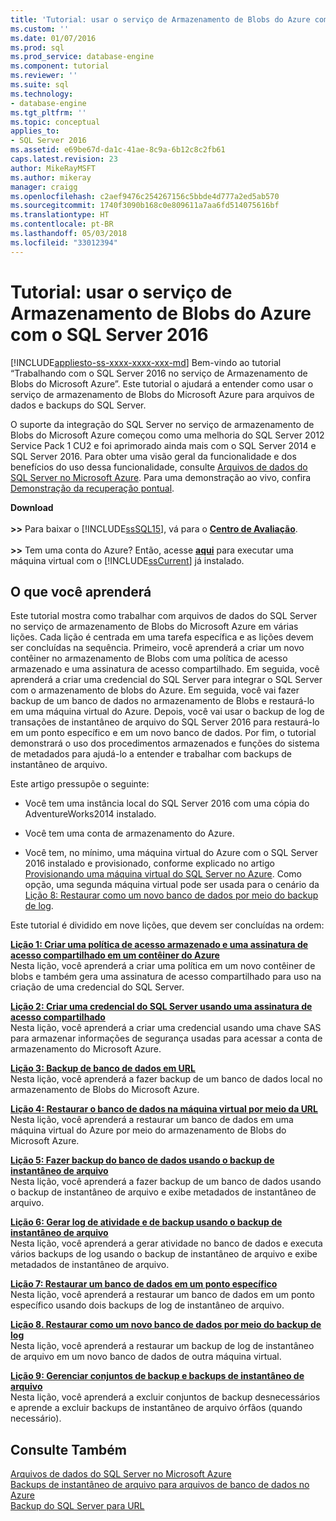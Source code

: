 ```yaml
---
title: 'Tutorial: usar o serviço de Armazenamento de Blobs do Azure com o SQL Server 2016 | Microsoft Docs'
ms.custom: ''
ms.date: 01/07/2016
ms.prod: sql
ms.prod_service: database-engine
ms.component: tutorial
ms.reviewer: ''
ms.suite: sql
ms.technology:
- database-engine
ms.tgt_pltfrm: ''
ms.topic: conceptual
applies_to:
- SQL Server 2016
ms.assetid: e69be67d-da1c-41ae-8c9a-6b12c8c2fb61
caps.latest.revision: 23
author: MikeRayMSFT
ms.author: mikeray
manager: craigg
ms.openlocfilehash: c2aef9476c254267156c5bbde4d777a2ed5ab570
ms.sourcegitcommit: 1740f3090b168c0e809611a7aa6fd514075616bf
ms.translationtype: HT
ms.contentlocale: pt-BR
ms.lasthandoff: 05/03/2018
ms.locfileid: "33012394"
---
```

# <a name="tutorial-use-azure-blob-storage-service-with-sql-server-2016"></a>Tutorial: usar o serviço de Armazenamento de Blobs do Azure com o SQL Server 2016
[!INCLUDE[appliesto-ss-xxxx-xxxx-xxx-md](../includes/appliesto-ss-xxxx-xxxx-xxx-md.md)]
Bem-vindo ao tutorial “Trabalhando com o SQL Server 2016 no serviço de Armazenamento de Blobs do Microsoft Azure”. Este tutorial o ajudará a entender como usar o serviço de armazenamento de Blobs do Microsoft Azure para arquivos de dados e backups do SQL Server.  
  
O suporte da integração do SQL Server no serviço de armazenamento de Blobs do Microsoft Azure começou como uma melhoria do SQL Server 2012 Service Pack 1 CU2 e foi aprimorado ainda mais com o SQL Server 2014 e SQL Server 2016. Para obter uma visão geral da funcionalidade e dos benefícios do uso dessa funcionalidade, consulte [Arquivos de dados do SQL Server no Microsoft Azure](../relational-databases/databases/sql-server-data-files-in-microsoft-azure.md). Para uma demonstração ao vivo, confira [Demonstração da recuperação pontual](https://channel9.msdn.com/Blogs/Windows-Azure/File-Snapshot-Backups-Demo).  
  
  
**Download**<br /><br />**>>**  Para baixar o [!INCLUDE[ssSQL15](../includes/sssql15-md.md)], vá para o  **[Centro de Avaliação](https://www.microsoft.com/en-us/evalcenter/evaluate-sql-server-2016)**.<br /><br />**>>**  Tem uma conta do Azure?  Então, acesse **[aqui](https://azure.microsoft.com/en-us/services/virtual-machines/sql-server/)** para executar uma máquina virtual com o [!INCLUDE[ssCurrent](../includes/sscurrent-md.md)] já instalado.  
  
## <a name="what-you-will-learn"></a>O que você aprenderá  
Este tutorial mostra como trabalhar com arquivos de dados do SQL Server no serviço de armazenamento de Blobs do Microsoft Azure em várias lições. Cada lição é centrada em uma tarefa específica e as lições devem ser concluídas na sequência. Primeiro, você aprenderá a criar um novo contêiner no armazenamento de Blobs com uma política de acesso armazenado e uma assinatura de acesso compartilhado. Em seguida, você aprenderá a criar uma credencial do SQL Server para integrar o SQL Server com o armazenamento de blobs do Azure. Em seguida, você vai fazer backup de um banco de dados no armazenamento de Blobs e restaurá-lo em uma máquina virtual do Azure. Depois, você vai usar o backup de log de transações de instantâneo de arquivo do SQL Server 2016 para restaurá-lo em um ponto específico e em um novo banco de dados. Por fim, o tutorial demonstrará o uso dos procedimentos armazenados e funções do sistema de metadados para ajudá-lo a entender e trabalhar com backups de instantâneo de arquivo.  
  
Este artigo pressupõe o seguinte:  
  
-   Você tem uma instância local do SQL Server 2016 com uma cópia do AdventureWorks2014 instalado.  
  
-   Você tem uma conta de armazenamento do Azure.  
  
-   Você tem, no mínimo, uma máquina virtual do Azure com o SQL Server 2016 instalado e provisionado, conforme explicado no artigo [Provisionando uma máquina virtual do SQL Server no Azure](https://azure.microsoft.com/en-us/documentation/articles/virtual-machines-provision-sql-server/). Como opção, uma segunda máquina virtual pode ser usada para o cenário da [Lição 8: Restaurar como um novo banco de dados por meio do backup de log](../relational-databases/lesson-8-restore-as-new-database-from-log-backup.md).  
  
Este tutorial é dividido em nove lições, que devem ser concluídas na ordem:  
  
**[Lição 1: Criar uma política de acesso armazenado e uma assinatura de acesso compartilhado em um contêiner do Azure](../relational-databases/lesson-1-create-stored-access-policy-and-shared-access-signature.md)**  
Nesta lição, você aprenderá a criar uma política em um novo contêiner de blobs e também gera uma assinatura de acesso compartilhado para uso na criação de uma credencial do SQL Server.  
  
**[Lição 2: Criar uma credencial do SQL Server usando uma assinatura de acesso compartilhado](../relational-databases/lesson-2-create-a-sql-server-credential-using-a-shared-access-signature.md)**  
Nesta lição, você aprenderá a criar uma credencial usando uma chave SAS para armazenar informações de segurança usadas para acessar a conta de armazenamento do Microsoft Azure.  
  
**[Lição 3: Backup de banco de dados em URL](../relational-databases/lesson-3-database-backup-to-url.md)**  
Nesta lição, você aprenderá a fazer backup de um banco de dados local no armazenamento de Blobs do Microsoft Azure.  
  
**[Lição 4: Restaurar o banco de dados na máquina virtual por meio da URL](../relational-databases/lesson-4-restore-database-to-virtual-machine-from-url.md)**  
Nesta lição, você aprenderá a restaurar um banco de dados em uma máquina virtual do Azure por meio do armazenamento de Blobs do Microsoft Azure.  
  
**[Lição 5: Fazer backup do banco de dados usando o backup de instantâneo de arquivo](../relational-databases/lesson-5-backup-database-using-file-snapshot-backup.md)**  
Nesta lição, você aprenderá a fazer backup de um banco de dados usando o backup de instantâneo de arquivo e exibe metadados de instantâneo de arquivo.  
  
**[Lição 6: Gerar log de atividade e de backup usando o backup de instantâneo de arquivo](../relational-databases/lesson-6-generate-activity-and-backup-log-using-file-snapshot-backup.md)**  
Nesta lição, você aprenderá a gerar atividade no banco de dados e executa vários backups de log usando o backup de instantâneo de arquivo e exibe metadados de instantâneo de arquivo.  
  
**[Lição 7: Restaurar um banco de dados em um ponto específico](../relational-databases/lesson-7-restore-a-database-to-a-point-in-time.md)**  
Nesta lição, você aprenderá a restaurar um banco de dados em um ponto específico usando dois backups de log de instantâneo de arquivo.  
  
**[Lição 8. Restaurar como um novo banco de dados por meio do backup de log](../relational-databases/lesson-8-restore-as-new-database-from-log-backup.md)**  
Nesta lição, você aprenderá a restaurar um backup de log de instantâneo de arquivo em um novo banco de dados de outra máquina virtual.  
  
**[Lição 9: Gerenciar conjuntos de backup e backups de instantâneo de arquivo](../relational-databases/lesson-9-manage-backup-sets-and-file-snapshot-backups.md)**  
Nesta lição, você aprenderá a excluir conjuntos de backup desnecessários e aprende a excluir backups de instantâneo de arquivo órfãos (quando necessário).  
  
## <a name="see-also"></a>Consulte Também  
[Arquivos de dados do SQL Server no Microsoft Azure](../relational-databases/databases/sql-server-data-files-in-microsoft-azure.md)  
[Backups de instantâneo de arquivo para arquivos de banco de dados no Azure](../relational-databases/backup-restore/file-snapshot-backups-for-database-files-in-azure.md)  
[Backup do SQL Server para URL](../relational-databases/backup-restore/sql-server-backup-to-url.md)  
  
  
  

